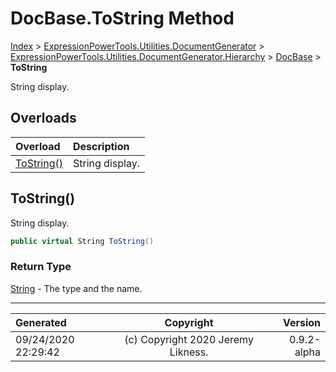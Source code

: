 ﻿# DocBase.ToString Method

[Index](../index.md) > [ExpressionPowerTools.Utilities.DocumentGenerator](ExpressionPowerTools.Utilities.DocumentGenerator.a.md) > [ExpressionPowerTools.Utilities.DocumentGenerator.Hierarchy](ExpressionPowerTools.Utilities.DocumentGenerator.Hierarchy.n.md) > [DocBase](ExpressionPowerTools.Utilities.DocumentGenerator.Hierarchy.DocBase.cs.md) > **ToString**

String display.

## Overloads

| Overload | Description |
| :-- | :-- |
| [ToString()](#tostring) | String display. |
## ToString()

String display.

```csharp
public virtual String ToString()
```

### Return Type

 [String](https://docs.microsoft.com/dotnet/api/system.string)  - The type and the name.



---

| Generated | Copyright | Version |
| :-- | :-: | --: |
| 09/24/2020 22:29:42 | (c) Copyright 2020 Jeremy Likness. | 0.9.2-alpha |
